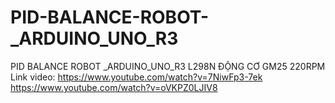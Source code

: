 # PID-BALANCE-ROBOT-_ARDUINO_UNO_R3
PID BALANCE ROBOT _ARDUINO_UNO_R3
L298N 
ĐỘNG CƠ GM25 220RPM
Link video:
https://www.youtube.com/watch?v=7NiwFp3-7ek
https://www.youtube.com/watch?v=oVKPZ0LJIV8
